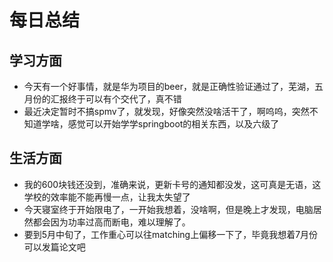 # 每日总结
## 学习方面
* 今天有一个好事情，就是华为项目的beer，就是正确性验证通过了，芜湖，五月份的汇报终于可以有个交代了，真不错
* 最近决定暂时不搞spmv了，就发现，好像突然没啥活干了，啊呜呜，突然不知道学啥，感觉可以开始学学springboot的相关东西，以及六级了
## 生活方面
* 我的600块钱还没到，准确来说，更新卡号的通知都没发，这可真是无语，这学校的效率能不能再慢一点，让我太失望了
* 今天寝室终于开始限电了，一开始我想着，没啥啊，但是晚上才发现，电脑居然都会因为功率过高而断电，难以理解了。
* 要到5月中旬了，工作重心可以往matching上偏移一下了，毕竟我想着7月份可以发篇论文吧
